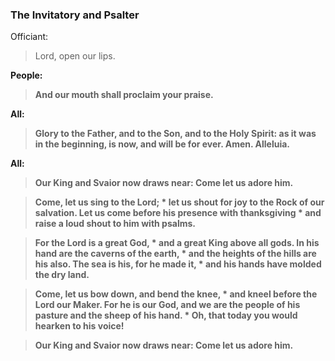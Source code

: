 ### The Invitatory and Psalter
Officiant:
> Lord, open our lips.

**People:**
> **And our mouth shall proclaim your praise.**

**All:**
> **Glory to the Father, and to the Son, and to the Holy Spirit:
> as it was in the beginning, is now, and will be for ever.  Amen. Alleluia.**

**All:**
> **Our King and Svaior now draws near: Come let us adore him.**

> **Come, let us sing to the Lord; *
let us shout for joy to the Rock of our salvation.
Let us come before his presence with thanksgiving *
and raise a loud shout to him with psalms.**

> **For the Lord is a great God, *
and a great King above all gods.
In his hand are the caverns of the earth, *
and the heights of the hills are his also.
The sea is his, for he made it, *
and his hands have molded the dry land.**

> **Come, let us bow down, and bend the knee, *
and kneel before the Lord our Maker.
For he is our God,
and we are the people of his pasture and the sheep of his hand. *
Oh, that today you would hearken to his voice!**

> **Our King and Svaior now draws near: Come let us adore him.**
